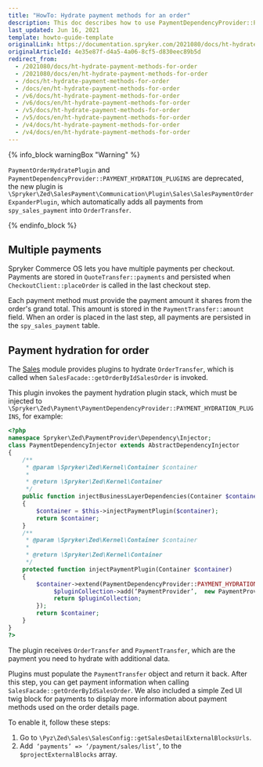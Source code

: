 ```yaml
---
title: "HowTo: Hydrate payment methods for an order"
description: This doc describes how to use PaymentDependencyProvider::PAYMENT_HYDRATION_PLUGINS and how to add other payment methods into the order.
last_updated: Jun 16, 2021
template: howto-guide-template
originalLink: https://documentation.spryker.com/2021080/docs/ht-hydrate-payment-methods-for-order
originalArticleId: 4e35e87f-d4a5-4a06-8cf5-d830eec89b5d
redirect_from:
  - /2021080/docs/ht-hydrate-payment-methods-for-order
  - /2021080/docs/en/ht-hydrate-payment-methods-for-order
  - /docs/ht-hydrate-payment-methods-for-order
  - /docs/en/ht-hydrate-payment-methods-for-order
  - /v6/docs/ht-hydrate-payment-methods-for-order
  - /v6/docs/en/ht-hydrate-payment-methods-for-order
  - /v5/docs/ht-hydrate-payment-methods-for-order
  - /v5/docs/en/ht-hydrate-payment-methods-for-order
  - /v4/docs/ht-hydrate-payment-methods-for-order
  - /v4/docs/en/ht-hydrate-payment-methods-for-order
---
```


{% info_block warningBox "Warning" %}

`PaymentOrderHydratePlugin` and `PaymentDependencyProvider::PAYMENT_HYDRATION_PLUGINS` are deprecated, the new plugin is `\Spryker\Zed\SalesPayment\Communication\Plugin\Sales\SalesPaymentOrderExpanderPlugin`, which automatically adds all payments from `spy_sales_payment` into `OrderTransfer`.

{% endinfo_block %}

## Multiple payments

Spryker Commerce OS lets you have multiple payments per checkout. Payments are stored in `QuoteTransfer::payments` and persisted when `CheckoutClient::placeOrder` is called in the last checkout step.

Each payment method must provide the payment amount it shares from the order's grand total. This amount is stored in the `PaymentTransfer::amount` field. When an order is placed in the last step, all payments are persisted in the `spy_sales_payment` table.

## Payment hydration for order

The [Sales](/docs/scos/dev/feature-walkthroughs/order-management-feature-walkthrough/sales-module-reference-information.html) module provides plugins to hydrate `OrderTransfer`, which is called when `SalesFacade::getOrderByIdSalesOrder` is invoked.

This plugin invokes the payment hydration plugin stack, which must be injected to  `\Spryker\Zed\Payment\PaymentDependencyProvider::PAYMENT_HYDRATION_PLUGINS`, for example:

```php
<?php
namespace Spryker\Zed\PaymentProvider\Dependency\Injector;
class PaymentDependencyInjector extends AbstractDependencyInjector
{
    /**
     * @param \Spryker\Zed\Kernel\Container $container
     *
     * @return \Spryker\Zed\Kernel\Container
     */
    public function injectBusinessLayerDependencies(Container $container)
    {
        $container = $this->injectPaymentPlugin($container);
        return $container;
    }
    /**
     * @param \Spryker\Zed\Kernel\Container $container
     *
     * @return \Spryker\Zed\Kernel\Container
     */
    protected function injectPaymentPlugin(Container $container)
    {
        $container->extend(PaymentDependencyProvider::PAYMENT_HYDRATION_PLUGINS, function (PaymentHydratorPluginCollectionInterface $pluginCollection) {
             $pluginCollection->add(‘PaymentProvider’,  new PaymentProviderSalesOrderPaymentHydrationPlugin()) // this plugin must implement \Spryker\Zed\Payment\Dependency\Plugin\Sales\PaymentHydratorPluginInterface
             return $pluginCollection;
        });
        return $container;
    }
}
?>
```

The plugin receives `OrderTransfer` and `PaymentTransfer`, which are the payment you need to hydrate with additional data.

Plugins must populate the `PaymentTransfer` object and return it back. After this step, you can get payment information when calling `SalesFacade::getOrderByIdSalesOrder`. We also included a simple Zed UI twig block for payments to display more information about payment methods used on the order details page.

To enable it, follow these steps:

1. Go to `\Pyz\Zed\Sales\SalesConfig::getSalesDetailExternalBlocksUrls`.
2. Add` ‘payments’ => ‘/payment/sales/list’`, to the `$projectExternalBlocks` array.
